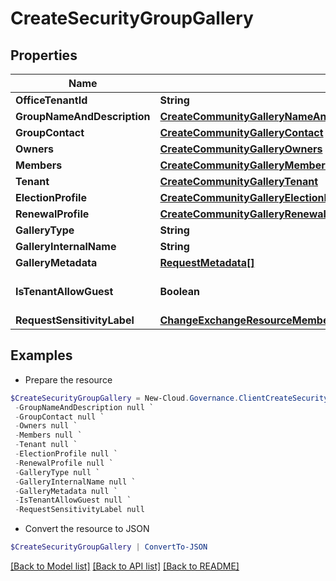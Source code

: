 # CreateSecurityGroupGallery
## Properties

Name | Type | Description | Notes
------------ | ------------- | ------------- | -------------
**OfficeTenantId** | **String** |  | [optional] 
**GroupNameAndDescription** | [**CreateCommunityGalleryNameAndDescription**](CreateCommunityGalleryNameAndDescription.md) |  | [optional] 
**GroupContact** | [**CreateCommunityGalleryContact**](CreateCommunityGalleryContact.md) |  | [optional] 
**Owners** | [**CreateCommunityGalleryOwners**](CreateCommunityGalleryOwners.md) |  | [optional] 
**Members** | [**CreateCommunityGalleryMembers**](CreateCommunityGalleryMembers.md) |  | [optional] 
**Tenant** | [**CreateCommunityGalleryTenant**](CreateCommunityGalleryTenant.md) |  | [optional] 
**ElectionProfile** | [**CreateCommunityGalleryElectionProfile**](CreateCommunityGalleryElectionProfile.md) |  | [optional] 
**RenewalProfile** | [**CreateCommunityGalleryRenewalProfile**](CreateCommunityGalleryRenewalProfile.md) |  | [optional] 
**GalleryType** | **String** |  | [optional] 
**GalleryInternalName** | **String** |  | [optional] 
**GalleryMetadata** | [**RequestMetadata[]**](RequestMetadata.md) |  | [optional] 
**IsTenantAllowGuest** | **Boolean** |  | [optional] [default to $false]
**RequestSensitivityLabel** | [**ChangeExchangeResourceMembershipGalleryRequestModelRequestSensitivityLabel**](ChangeExchangeResourceMembershipGalleryRequestModelRequestSensitivityLabel.md) |  | [optional] 

## Examples

- Prepare the resource
```powershell
$CreateSecurityGroupGallery = New-Cloud.Governance.ClientCreateSecurityGroupGallery  -OfficeTenantId null `
 -GroupNameAndDescription null `
 -GroupContact null `
 -Owners null `
 -Members null `
 -Tenant null `
 -ElectionProfile null `
 -RenewalProfile null `
 -GalleryType null `
 -GalleryInternalName null `
 -GalleryMetadata null `
 -IsTenantAllowGuest null `
 -RequestSensitivityLabel null
```

- Convert the resource to JSON
```powershell
$CreateSecurityGroupGallery | ConvertTo-JSON
```

[[Back to Model list]](../README.md#documentation-for-models) [[Back to API list]](../README.md#documentation-for-api-endpoints) [[Back to README]](../README.md)

